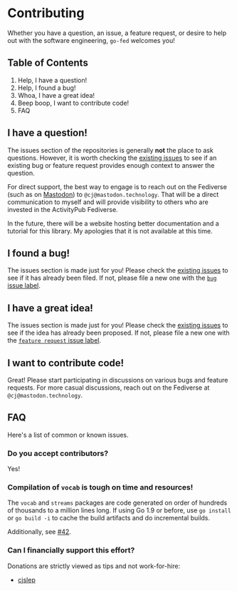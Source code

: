 # Contributing

Whether you have a question, an issue, a feature request, or desire to help out
with the software engineering, `go-fed` welcomes you!

## Table of Contents

1. Help, I have a question!
2. Help, I found a bug!
3. Whoa, I have a great idea!
4. Beep boop, I want to contribute code!
5. FAQ

## I have a question!

The issues section of the repositories is generally **not** the place to ask
questions. However, it is worth checking the
[existing issues](https://github.com/go-fed/activity/issues?q=is%3Aissue) to see
if an existing bug or feature request provides enough context to answer the
question.

For direct support, the best way to engage is to reach out on the Fediverse
(such as on [Mastodon](https://joinmastodon.org/)) to `@cj@mastodon.technology`.
That will be a direct communication to myself and will provide visibility to
others who are invested in the ActivityPub Fediverse.

In the future, there will be a website hosting better documentation and a
tutorial for this library. My apologies that it is not available at this time.

## I found a bug!

The issues section is made just for you! Please check the
[existing issues](https://github.com/go-fed/activity/issues?q=is%3Aissue) to see
if it has already been filed. If not, please file a new one with the
[`bug` issue label](https://github.com/go-fed/activity/issues/new?template=bug-report-template.md&labels=bug).

## I have a great idea!

The issues section is made just for you! Please check the 
[existing issues](https://github.com/go-fed/activity/issues?q=is%3Aissue) to see
if the idea has already been proposed. If not, please file a new one with the
[`feature request` issue label](https://github.com/go-fed/activity/issues/new?template=feature-request-template.md&labels=feature%20request).

## I want to contribute code!

Great! Please start participating in discussions on various bugs and feature
requests. For more casual discussions, reach out on the Fediverse at
`@cj@mastodon.technology`.

## FAQ

Here's a list of common or known issues.

### Do you accept contributors?

Yes!

### Compilation of `vocab` is tough on time and resources!

The `vocab` and `streams` packages are code generated on order of hundreds of
thousands to a million lines long. If using Go 1.9 or before, use `go install`
or `go build -i` to cache the build artifacts and do incremental builds.

Additionally, see [#42](https://github.com/go-fed/activity/issues/42).

### Can I financially support this effort?

Donations are strictly viewed as tips and not work-for-hire:

* [cjslep](https://liberapay.com/cj/)

